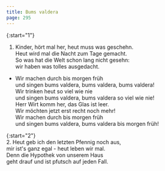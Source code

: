 ```yaml
---
title: Bums valdera
page: 295
---  
```


{:start="1"}  
1.  Kinder, hört mal her, heut muss was geschehn.  
Heut wird mal die Nacht zum Tage gemacht.  
So was hat die Welt schon lang nicht gesehn:  
wir haben was tolles ausgedacht.  

- Wir machen durch bis morgen früh  
und singen bums valdera, bums valdera, bums valdera!  
Wir trinken heut so viel wie nie  
und singen bums valdera, bums valdera so viel wie nie!  
Herr Wirt komm her, das Glas ist leer.  
Wir möchten jetzt erst recht noch mehr!  
Wir machen durch bis morgen früh  
und singen bums valdera, bums valdera bis morgen früh!  

{:start="2"}  
2. Heut geb ich den letzten Pfennig noch aus,  
mir ist's ganz egal - heut leben wir mal.  
Denn die Hypothek von unserem Haus  
geht drauf und ist pfutsch auf jeden Fall.  